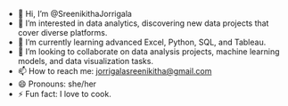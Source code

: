 - 👋 Hi, I’m @SreenikithaJorrigala
- 👀 I’m interested in data analytics, discovering new data projects that cover diverse platforms.
- 🌱 I’m currently learning advanced Excel, Python, SQL, and Tableau.
- 💞️ I’m looking to collaborate on data analysis projects, machine learning models, and data visualization tasks.
- 📫 How to reach me: jorrigalasreenikitha@gmail.com
- 😄 Pronouns: she/her
- ⚡ Fun fact: I love to cook.


<!---
SreenikithaJorrigala/SreenikithaJorrigala is a ✨ special ✨ repository because its `README.md` (this file) appears on your GitHub profile.
You can click the Preview link to take a look at your changes.
--->
